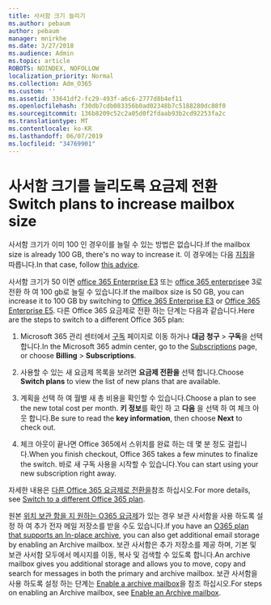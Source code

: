 ```yaml
---
title: 사서함 크기 늘리기
ms.author: pebaum
author: pebaum
manager: mnirkhe
ms.date: 3/27/2018
ms.audience: Admin
ms.topic: article
ROBOTS: NOINDEX, NOFOLLOW
localization_priority: Normal
ms.collection: Adm_O365
ms.custom: ''
ms.assetid: 33641df2-fc29-493f-a6c6-2777d8b4ef11
ms.openlocfilehash: f30db7cdb083356b0ad02348b7c5188280dc88f0
ms.sourcegitcommit: 136b8209c52c2a05d0f2fdaab93b2cd92253fa2c
ms.translationtype: MT
ms.contentlocale: ko-KR
ms.lasthandoff: 06/07/2019
ms.locfileid: "34769901"
---
```

# <a name="switch-plans-to-increase-mailbox-size"></a><span data-ttu-id="31f87-102">사서함 크기를 늘리도록 요금제 전환</span><span class="sxs-lookup"><span data-stu-id="31f87-102">Switch plans to increase mailbox size</span></span>

<span data-ttu-id="31f87-103">사서함 크기가 이미 100 인 경우이를 늘릴 수 있는 방법은 없습니다.</span><span class="sxs-lookup"><span data-stu-id="31f87-103">If the mailbox size is already 100 GB, there's no way to increase it.</span></span> <span data-ttu-id="31f87-104">이 경우에는 다음 [지침](https://support.office.com/client/e57572ff-0ba7-4782-ba5d-cdac3142ea71)을 따릅니다.</span><span class="sxs-lookup"><span data-stu-id="31f87-104">In that case, follow [this advice](https://support.office.com/client/e57572ff-0ba7-4782-ba5d-cdac3142ea71).</span></span> 
  
<span data-ttu-id="31f87-105">사서함 크기가 50 이면 [office 365 Enterprise E3](https://products.office.com/business/office-365-enterprise-e3-business-software) 또는 [office 365 enterprise](https://products.office.com/business/office-365-enterprise-e5-business-software)e 3로 전환 하 여 100 gb로 늘릴 수 있습니다.</span><span class="sxs-lookup"><span data-stu-id="31f87-105">If the mailbox size is 50 GB, you can increase it to 100 GB by switching to [Office 365 Enterprise E3](https://products.office.com/business/office-365-enterprise-e3-business-software) or [Office 365 Enterprise E5](https://products.office.com/business/office-365-enterprise-e5-business-software).</span></span> <span data-ttu-id="31f87-106">다른 Office 365 요금제로 전환 하는 단계는 다음과 같습니다.</span><span class="sxs-lookup"><span data-stu-id="31f87-106">Here are the steps to switch to a different Office 365 plan:</span></span>
  
1. <span data-ttu-id="31f87-107">Microsoft 365 관리 센터에서 [구독](https://go.microsoft.com/fwlink/p/?linkid=842054) 페이지로 이동 하거나 **대금 청구** \> **구독**을 선택 합니다.</span><span class="sxs-lookup"><span data-stu-id="31f87-107">In the Microsoft 365 admin center, go to the [Subscriptions](https://go.microsoft.com/fwlink/p/?linkid=842054) page, or choose **Billing** \> **Subscriptions**.</span></span>
    
2. <span data-ttu-id="31f87-108">사용할 수 있는 새 요금제 목록을 보려면 **요금제 전환을** 선택 합니다.</span><span class="sxs-lookup"><span data-stu-id="31f87-108">Choose **Switch plans** to view the list of new plans that are available.</span></span> 
    
3. <span data-ttu-id="31f87-109">계획을 선택 하 여 월별 새 총 비용을 확인할 수 있습니다.</span><span class="sxs-lookup"><span data-stu-id="31f87-109">Choose a plan to see the new total cost per month.</span></span> <span data-ttu-id="31f87-110">**키 정보**를 확인 하 고 **다음** 을 선택 하 여 체크 아웃 합니다.</span><span class="sxs-lookup"><span data-stu-id="31f87-110">Be sure to read the **key information**, then choose **Next** to check out.</span></span> 
    
4. <span data-ttu-id="31f87-111">체크 아웃이 끝나면 Office 365에서 스위치를 완료 하는 데 몇 분 정도 걸립니다.</span><span class="sxs-lookup"><span data-stu-id="31f87-111">When you finish checkout, Office 365 takes a few minutes to finalize the switch.</span></span> <span data-ttu-id="31f87-112">바로 새 구독 사용을 시작할 수 있습니다.</span><span class="sxs-lookup"><span data-stu-id="31f87-112">You can start using your new subscription right away.</span></span>
    
<span data-ttu-id="31f87-113">자세한 내용은 [다른 Office 365 요금제로 전환을](https://support.office.com/article/73318661-8f33-478b-bcc7-fb8d69dbb22a)참조 하십시오.</span><span class="sxs-lookup"><span data-stu-id="31f87-113">For more details, see [Switch to a different Office 365 plan](https://support.office.com/article/73318661-8f33-478b-bcc7-fb8d69dbb22a).</span></span>
  
<span data-ttu-id="31f87-114">원본 [위치 보관 함을 지 원하는 O365 요금제](https://docs.microsoft.com/office365/servicedescriptions/exchange-online-archiving-service-description/exchange-online-archiving-service-description)가 있는 경우 보관 사서함을 사용 하도록 설정 하 여 추가 전자 메일 저장소를 받을 수도 있습니다.</span><span class="sxs-lookup"><span data-stu-id="31f87-114">If you have an [O365 plan that supports an In-place archive](https://docs.microsoft.com/office365/servicedescriptions/exchange-online-archiving-service-description/exchange-online-archiving-service-description), you can also get additional email storage by enabling an Archive mailbox.</span></span>  <span data-ttu-id="31f87-115">보관 사서함은 추가 저장소를 제공 하며, 기본 및 보관 사서함 모두에서 메시지를 이동, 복사 및 검색할 수 있도록 합니다.</span><span class="sxs-lookup"><span data-stu-id="31f87-115">An archive mailbox gives you additional storage and allows you to move, copy and search for messages in both the primary and archive mailbox.</span></span> <span data-ttu-id="31f87-116">보관 사서함을 사용 하도록 설정 하는 단계는 [Enable a archive mailbox](https://docs.microsoft.com/office365/securitycompliance/enable-archive-mailboxes)을 참조 하십시오.</span><span class="sxs-lookup"><span data-stu-id="31f87-116">For steps on enabling an Archive mailbox, see [Enable an Archive mailbox](https://docs.microsoft.com/office365/securitycompliance/enable-archive-mailboxes).</span></span>
